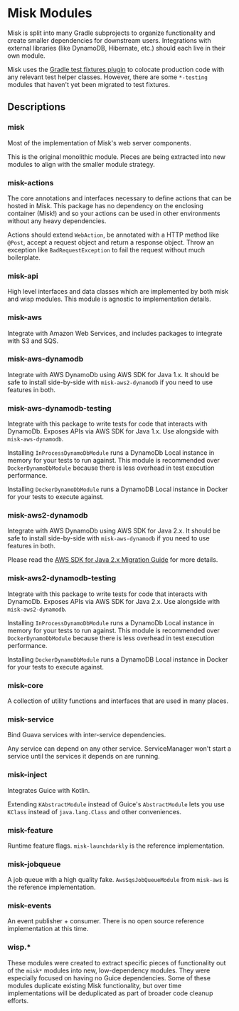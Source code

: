 Misk Modules
===============
Misk is split into many Gradle subprojects to organize functionality and create smaller dependencies for downstream users.
Integrations with external libraries (like DynamoDB, Hibernate, etc.) should each live in their own module. 

Misk uses the [Gradle test fixtures plugin](https://docs.gradle.org/current/userguide/java_testing.html#sec:java_test_fixtures) to colocate production code with any relevant test helper classes.
However, there are some `*-testing` modules that haven't yet been migrated to test fixtures.


## Descriptions

### misk

Most of the implementation of Misk's web server components.

This is the original monolithic module. Pieces are being extracted into new modules
to align with the smaller module strategy.


### misk-actions

The core annotations and interfaces necessary to define actions that can be hosted in Misk.
This package has no dependency on the enclosing container (Misk!) and so your actions can be
used in other environments without any heavy dependencies.

Actions should extend `WebAction`, be annotated with a HTTP method like `@Post`, accept a
request object and return a response object. Throw an exception like `BadRequestException` to
fail the request without much boilerplate.


### misk-api

High level interfaces and data classes which are implemented by both misk and wisp modules.
This module is agnostic to implementation details.


### misk-aws

Integrate with Amazon Web Services, and includes packages to integrate with S3 and SQS.


### misk-aws-dynamodb

Integrate with AWS DynamoDb using AWS SDK for Java 1.x. It should be safe to install side-by-side
with `misk-aws2-dynamodb` if you need to use features in both.


### misk-aws-dynamodb-testing

Integrate with this package to write tests for code that interacts with DynamoDb.
Exposes APIs via AWS SDK for Java 1.x. Use alongside with `misk-aws-dynamodb`.

Installing `InProcessDynamoDbModule` runs a DynamoDb Local instance in memory for your
tests to run against. This module is recommended over `DockerDynamoDbModule` because there is less
overhead in test execution performance.

Installing `DockerDynamoDbModule` runs a DynamoDB Local instance in Docker for your tests to execute
against.


### misk-aws2-dynamodb

Integrate with AWS DynamoDb using AWS SDK for Java 2.x. It should be safe to install side-by-side
with `misk-aws-dynamodb` if you need to use features in both.

Please read
the [AWS SDK for Java 2.x Migration Guide](https://docs.aws.amazon.com/sdk-for-java/latest/migration-guide/what-is-java-migration.html)
for more details.


### misk-aws2-dynamodb-testing

Integrate with this package to write tests for code that interacts with DynamoDb.
Exposes APIs via AWS SDK for Java 2.x. Use alongside with `misk-aws2-dynamodb`.

Installing `InProcessDynamoDbModule` runs a DynamoDb Local instance in memory for your
tests to run against. This module is recommended over `DockerDynamoDbModule` because there is less
overhead in test execution performance.

Installing `DockerDynamoDbModule` runs a DynamoDB Local instance in Docker for your tests to execute
against.


### misk-core

A collection of utility functions and interfaces that are used in many places.


### misk-service

Bind Guava services with inter-service dependencies.

Any service can depend on any other service. ServiceManager won't start a service until the
services it depends on are running.


### misk-inject

Integrates Guice with Kotlin.

Extending `KAbstractModule` instead of Guice's `AbstractModule` lets you use `KClass` instead
of `java.lang.Class` and other conveniences.


### misk-feature

Runtime feature flags. `misk-launchdarkly` is the reference implementation.


### misk-jobqueue

A job queue with a high quality fake. `AwsSqsJobQueueModule` from `misk-aws` is the reference
implementation.


### misk-events

An event publisher + consumer. There is no open source reference implementation at this time.


### wisp.*

These modules were created to extract specific pieces of functionality out of the `misk*` modules
into new, low-dependency modules. They were especially focused on having no Guice dependencies.
Some of these modules duplicate existing Misk functionality,
but over time implementations will be deduplicated as part of broader code cleanup efforts.

